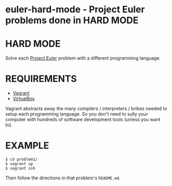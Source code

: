 # euler-hard-mode - Project Euler problems done in HARD MODE

# HARD MODE

Solve each [Project Euler](https://projecteuler.net/) problem with a different programming language.

# REQUIREMENTS

* [Vagrant](http://www.vagrantup.com/)
* [VirtualBox](https://www.virtualbox.org/)

Vagrant abstracts away the many compilers / interpreters / bribes needed to setup each programming language. So you don't need to sully your computer with hundreds of software development tools (unless you want to).

# EXAMPLE

    $ cd problem1/
    $ vagrant up
    $ vagrant ssh

Then follow the directions in that problem's `README.md`.
